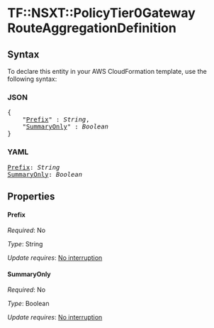 # TF::NSXT::PolicyTier0Gateway RouteAggregationDefinition

## Syntax

To declare this entity in your AWS CloudFormation template, use the following syntax:

### JSON

<pre>
{
    "<a href="#prefix" title="Prefix">Prefix</a>" : <i>String</i>,
    "<a href="#summaryonly" title="SummaryOnly">SummaryOnly</a>" : <i>Boolean</i>
}
</pre>

### YAML

<pre>
<a href="#prefix" title="Prefix">Prefix</a>: <i>String</i>
<a href="#summaryonly" title="SummaryOnly">SummaryOnly</a>: <i>Boolean</i>
</pre>

## Properties

#### Prefix

_Required_: No

_Type_: String

_Update requires_: [No interruption](https://docs.aws.amazon.com/AWSCloudFormation/latest/UserGuide/using-cfn-updating-stacks-update-behaviors.html#update-no-interrupt)

#### SummaryOnly

_Required_: No

_Type_: Boolean

_Update requires_: [No interruption](https://docs.aws.amazon.com/AWSCloudFormation/latest/UserGuide/using-cfn-updating-stacks-update-behaviors.html#update-no-interrupt)

